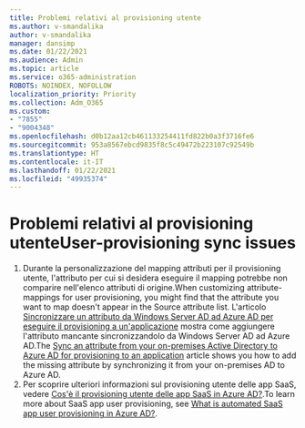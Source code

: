 ```yaml
---
title: Problemi relativi al provisioning utente
ms.author: v-smandalika
author: v-smandalika
manager: dansimp
ms.date: 01/22/2021
ms.audience: Admin
ms.topic: article
ms.service: o365-administration
ROBOTS: NOINDEX, NOFOLLOW
localization_priority: Priority
ms.collection: Adm_O365
ms.custom:
- "7855"
- "9004348"
ms.openlocfilehash: d0b12aa12cb461133254411fd822b0a3f3716fe6
ms.sourcegitcommit: 953a8567ebcd9835f8c5c49472b223107c92549b
ms.translationtype: HT
ms.contentlocale: it-IT
ms.lasthandoff: 01/22/2021
ms.locfileid: "49935374"
---
```

# <a name="user-provisioning-sync-issues"></a><span data-ttu-id="6c48d-102">Problemi relativi al provisioning utente</span><span class="sxs-lookup"><span data-stu-id="6c48d-102">User-provisioning sync issues</span></span>

1. <span data-ttu-id="6c48d-103">Durante la personalizzazione del mapping attributi per il provisioning utente, l'attributo per cui si desidera eseguire il mapping potrebbe non comparire nell'elenco attributi di origine.</span><span class="sxs-lookup"><span data-stu-id="6c48d-103">When customizing attribute-mappings for user provisioning, you might find that the attribute you want to map doesn't appear in the Source attribute list.</span></span> <span data-ttu-id="6c48d-104">L'articolo [Sincronizzare un attributo da Windows Server AD ad Azure AD per eseguire il provisioning a un'applicazione](https://docs.microsoft.com/azure/active-directory/app-provisioning/user-provisioning-sync-attributes-for-mapping) mostra come aggiungere l'attributo mancante sincronizzandolo da Windows Server AD ad Azure AD.</span><span class="sxs-lookup"><span data-stu-id="6c48d-104">The [Sync an attribute from your on-premises Active Directory to Azure AD for provisioning to an application](https://docs.microsoft.com/azure/active-directory/app-provisioning/user-provisioning-sync-attributes-for-mapping) article shows you how to add the missing attribute by synchronizing it from your on-premises AD to Azure AD.</span></span>
2. <span data-ttu-id="6c48d-105">Per scoprire ulteriori informazioni sul provisioning utente delle app SaaS, vedere [Cos'è il provisioning utente delle app SaaS in Azure AD?](https://docs.microsoft.com/azure/active-directory/app-provisioning/user-provisioning).</span><span class="sxs-lookup"><span data-stu-id="6c48d-105">To learn more about SaaS app user provisioning, see [What is automated SaaS app user provisioning in Azure AD?](https://docs.microsoft.com/azure/active-directory/app-provisioning/user-provisioning).</span></span>
